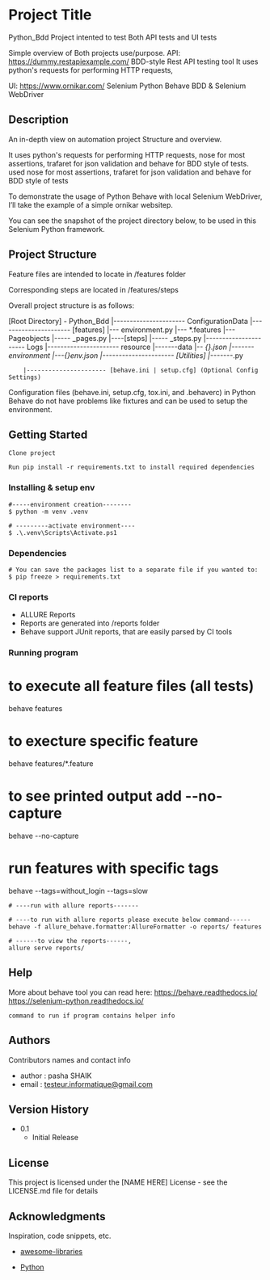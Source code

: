 # Project Title
Python_Bdd
Project intented to test Both API tests and UI tests

Simple overview of Both projects use/purpose.
API: https://dummy.restapiexample.com/
    BDD-style Rest API testing tool
    It uses python's requests for performing HTTP requests, 
    
    
UI: https://www.ornikar.com/
    Selenium Python Behave BDD & Selenium WebDriver

## Description
An in-depth view on automation project Structure and overview.

It uses python's requests for performing HTTP requests, nose for most assertions, trafaret for json validation and behave for BDD style of tests.
used nose for most assertions, trafaret for json validation and behave for BDD style of tests

To demonstrate the usage of Python Behave with local Selenium WebDriver, I’ll take the example of a       simple ornikar websitep.

You can see the snapshot of the project directory below, to be used in this Selenium Python framework.

## Project Structure
Feature files are intended to locate in /features folder

Corresponding steps are located in /features/steps

Overall project structure is as follows:

[Root Directory] - Python_Bdd
        |---------------------- ConfigurationData
        |---------------------- [features]
                                    |--- environment.py
                                    |--- *.features
                                    |--- Pageobjects
                                            |----- _pages.py
                                    |----[steps]
                                            |----- _steps.py
        |---------------------- Logs
        |---------------------- resource
                                    |-------data
                                             |-- *{}.json
                                    |-------environment
                                             |---{}env.json
        |---------------------- [Utilities]
                                    |-------*.py

        |---------------------- [behave.ini | setup.cfg] (Optional Config Settings)

Configuration files (behave.ini, setup.cfg, tox.ini, and .behaverc) in Python Behave do not have problems like fixtures and can be used to setup the environment.

## Getting Started
    Clone project

    Run pip install -r requirements.txt to install required dependencies

### Installing & setup env
    #-----environment creation--------
    $ python -m venv .venv

    # ---------activate environment----
    $ .\.venv\Scripts\Activate.ps1

### Dependencies
    # You can save the packages list to a separate file if you wanted to:
    $ pip freeze > requirements.txt

### CI reports
* ALLURE Reports
* Reports are generated into /reports folder
* Behave support JUnit reports, that are easily parsed by CI tools

### Running program
# to execute all feature files (all tests)
behave features

# to execture specific feature
behave features/*.feature

# to see printed output add --no-capture
behave --no-capture

# run features with specific tags
behave --tags=without_login --tags=slow

```
# ----run with allure reports-------

# ----to run with allure reports please execute below command------
behave -f allure_behave.formatter:AllureFormatter -o reports/ features

# ------to view the reports------, 
allure serve reports/
```

## Help

More about behave tool you can read here:
https://behave.readthedocs.io/
https://selenium-python.readthedocs.io/
```
command to run if program contains helper info
```
## Authors

Contributors names and contact info

* author : pasha SHAIK 
* email  : testeur.informatique@gmail.com

## Version History
* 0.1
    * Initial Release

## License

This project is licensed under the [NAME HERE] License - see the LICENSE.md file for details

## Acknowledgments

Inspiration, code snippets, etc.

* [awesome-libraries](https://pypi.org/)

* [Python](https://www.python.org/)